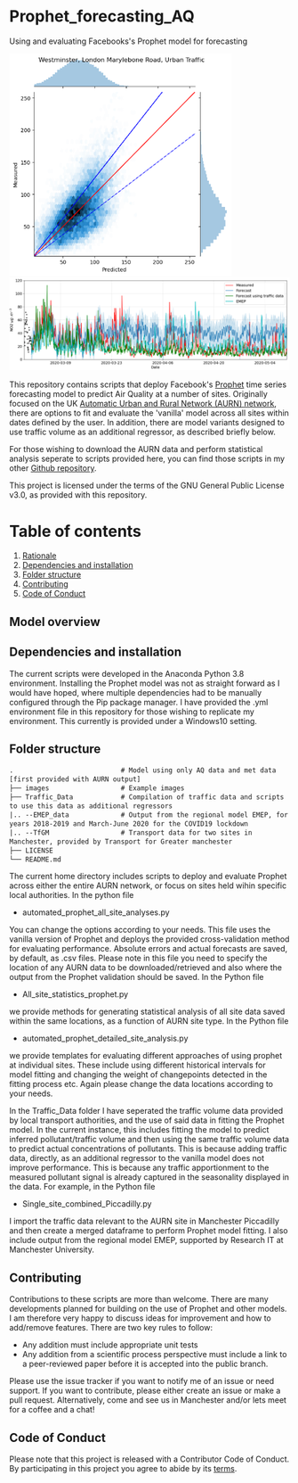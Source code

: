# Prophet_forecasting_AQ
Using and evaluating Facebooks's Prophet model for forecasting

<p float="left">
  <img src="images/London Marylebone Road_2year_month_forecast_Hexjoint.png" width="400" />
  <img src="images/NO2_Picc_prophet_inc_EMEP.png" width="600" />
</p>

This repository contains scripts that deploy Facebook's [Prophet](https://facebook.github.io/prophet/docs/quick_start.html) time series forecasting model to predict Air Quality at a number of sites. Originally focused on the UK [Automatic Urban and Rural Network (AURN) network](https://uk-air.defra.gov.uk/networks/network-info?view=aurn), there are options to fit and evaluate the 'vanilla' model across all sites within dates defined by the user. In addition, there are model variants designed to use traffic volume as an additional regressor, as described briefly below.

For those wishing to download the AURN data and perform statistical analysis seperate to scripts provided here, you can find those scripts in my other [Github repository](https://github.com/loftytopping/DEFRA_Air_Quality_data).

This project is licensed under the terms of the GNU General Public License v3.0, as provided with this repository. 

# Table of contents
1. [Rationale](#Model-overview)
2. [Dependencies and installation](#Dependencies)
3. [Folder structure](#Folder-Structure)
4. [Contributing](#Contributing)
5. [Code of Conduct](#Code-of-Conduct)

## Model overview<a name="Rationale"></a>

## Dependencies and installation <a name="Dependencies"></a>

The current scripts were developed in the Anaconda Python 3.8 environment. Installing the Prophet model was not as straight forward as I would have hoped, where multiple dependencies had to be manually configured through the Pip package manager. I have provided the .yml environment file in this repository for those wishing to replicate my environment. This currently is provided under a Windows10 setting.

## Folder structure <a name="Folder-Structure"></a>

    .                           # Model using only AQ data and met data [first provided with AURN output]
    ├── images                  # Example images
    ├── Traffic_Data            # Compilation of traffic data and scripts to use this data as additional regressors
    |.. --EMEP_data             # Output from the regional model EMEP, for years 2018-2019 and March-June 2020 for the COVID19 lockdown
    |.. --TfGM                  # Transport data for two sites in Manchester, provided by Transport for Greater manchester
    ├── LICENSE
    └── README.md
   
The current home directory includes scripts to deploy and evaluate Prophet across either the entire AURN network, or focus on sites held wihin specific local authorities. In the python file

- automated_prophet_all_site_analyses.py
    
You can change the options according to your needs. This file uses the vanilla version of Prophet and deploys the provided cross-validation method for evaluating performance. Absolute errors and actual forecasts are saved, by default, as .csv files. Please note in this file you need to specify the location of any AURN data to be downloaded/retrieved and also where the output from the Prophet validation should be saved. In the Python file

- All_site_statistics_prophet.py
 
we provide methods for generating statistical analysis of all site data saved within the same locations, as a function of AURN site type. In the Python file

- automated_prophet_detailed_site_analysis.py

we provide templates for evaluating different approaches of using prophet at individual sites. These include using different historical intervals for model fitting and changing the weight of changepoints detected in the fitting process etc. Again please change the data locations according to your needs.

In the Traffic_Data folder I have seperated the traffic volume data provided by local transport authorities, and the use of said data in fitting the Prophet model. In the current instance, this includes fitting the model to predict inferred pollutant/traffic volume and then using the same traffic volume data to predict actual concentrations of pollutants. This is because adding traffic data, directly, as an additional regressor to the vanilla model does not improve performance. This is because any traffic apportionment to the measured pollutant signal is already captured in the seasonality displayed in the data. For example, in the Python file

- Single_site_combined_Piccadilly.py

I import the traffic data relevant to the AURN site in Manchester Piccadilly and then create a merged dataframe to perform Prophet model fitting. I also include output from the regional model EMEP, supported by Research IT at Manchester University.

## Contributing<a name="Contributing"></a>

Contributions to these scripts are more than welcome. There are many developments planned for building on the use of Prophet and other models. I am therefore very happy to discuss ideas for improvement and how to add/remove features.  There are two key rules to follow:

 - Any addition must include appropriate unit tests
 - Any addition from a scientific process perspective must include a link to a peer-reviewed paper before it is accepted into the public branch.

Please use the issue tracker if you want to notify me of an issue or need support. If you want to contribute, please either create an issue or make a pull request. Alternatively, come and see us in Manchester and/or lets meet for a coffee and a chat!

## Code of Conduct<a name="Code-of-Conduct"></a>

Please note that this project is released with a Contributor Code of Conduct. By participating in this project you agree to abide by its [terms](code-of-conduct.md). 
